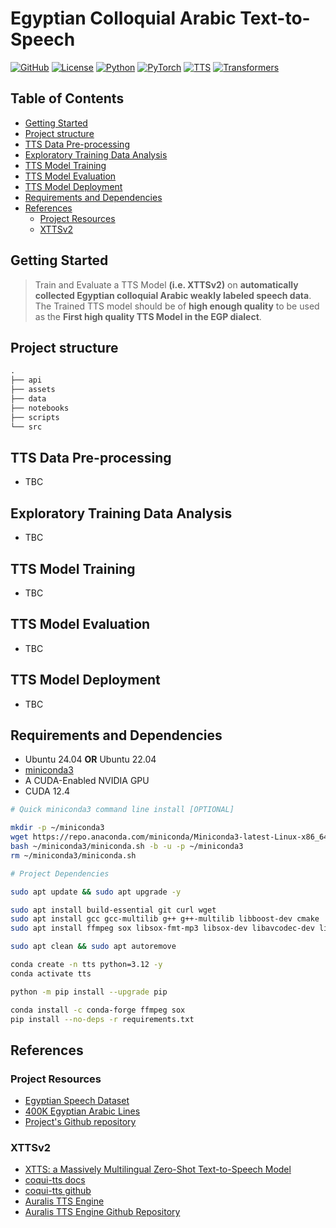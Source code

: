 # Egyptian  Colloquial Arabic Text-to-Speech <!-- omit in toc -->

[![GitHub](https://img.shields.io/badge/GitHub-SeqoonTTS-blue?style=flat-square)](https://github.com/AbdoKhaled-2021/SeqoonTTS)
[![License](<https://img.shields.io/badge/License-Proprietary-darkred.svg>)](./LICENSE)
[![Python](<https://img.shields.io/badge/Python-3.12-blue>)](https://www.python.org/)
[![PyTorch](<https://img.shields.io/badge/PyTorch-2.5.1+cu124-FF5733>)](https://pytorch.org/)
[![TTS](<https://img.shields.io/badge/TTS-0.25.1-green>)](https://github.com/idiap/coqui-ai-TTS)
[![Transformers](<https://img.shields.io/badge/Transformers-4.46.2-yellow>)](https://github.com/huggingface/transformers)

## Table of Contents <!-- omit in toc -->

- [Getting Started](#getting-started)
- [Project structure](#project-structure)
- [TTS Data Pre-processing](#tts-data-pre-processing)
- [Exploratory Training Data Analysis](#exploratory-training-data-analysis)
- [TTS Model Training](#tts-model-training)
- [TTS Model Evaluation](#tts-model-evaluation)
- [TTS Model Deployment](#tts-model-deployment)
- [Requirements and Dependencies](#requirements-and-dependencies)
- [References](#references)
  - [Project Resources](#project-resources)
  - [XTTSv2](#xttsv2)


## Getting Started

> Train and Evaluate a TTS Model **(i.e. XTTSv2)** on **automatically collected Egyptian colloquial Arabic weakly labeled speech data**. The Trained TTS model should be of **high enough quality** to be used as the **First high quality TTS Model in the EGP dialect**.


## Project structure

```txt
.
├── api
├── assets
├── data
├── notebooks
├── scripts
└── src
```


## TTS Data Pre-processing

- TBC

## Exploratory Training Data Analysis

- TBC

## TTS Model Training

- TBC

## TTS Model Evaluation

- TBC

## TTS Model Deployment

- TBC

## Requirements and Dependencies

- Ubuntu 24.04 **OR** Ubuntu 22.04
- [miniconda3](https://docs.anaconda.com/miniconda/install/)
- A CUDA-Enabled NVIDIA GPU
- CUDA 12.4

```bash
# Quick miniconda3 command line install [OPTIONAL]

mkdir -p ~/miniconda3
wget https://repo.anaconda.com/miniconda/Miniconda3-latest-Linux-x86_64.sh -O ~/miniconda3/miniconda.sh
bash ~/miniconda3/miniconda.sh -b -u -p ~/miniconda3
rm ~/miniconda3/miniconda.sh
```

```bash
# Project Dependencies

sudo apt update && sudo apt upgrade -y

sudo apt install build-essential git curl wget
sudo apt install gcc gcc-multilib g++ g++-multilib libboost-dev cmake
sudo apt install ffmpeg sox libsox-fmt-mp3 libsox-dev libavcodec-dev libsndfile1 pulseaudio

sudo apt clean && sudo apt autoremove

conda create -n tts python=3.12 -y
conda activate tts

python -m pip install --upgrade pip

conda install -c conda-forge ffmpeg sox
pip install --no-deps -r requirements.txt
```


## References

### Project Resources

- [Egyptian Speech Dataset](https://www.kaggle.com/datasets/iraqyomar/egyspeech/data)
- [400K Egyptian Arabic Lines](https://www.kaggle.com/datasets/fadisarwat/egyptian-arabic-lines)
- [Project's Github repository](https://github.com/AbdoKhaled-2021/SeqoonTTS)

### XTTSv2

- [XTTS: a Massively Multilingual Zero-Shot Text-to-Speech Model](https://arxiv.org/pdf/2406.04904)
- [coqui-tts docs](https://coqui-tts.readthedocs.io/en/latest/)
- [coqui-tts github](https://github.com/idiap/coqui-ai-TTS)
- [Auralis TTS Engine](https://www.astramind.ai/post/auralis)
- [Auralis TTS Engine Github Repository](https://www.astramind.ai/post/auralis)
